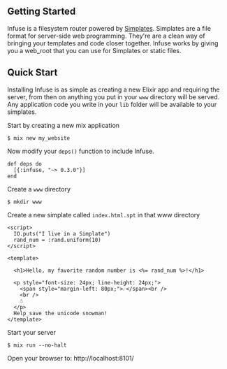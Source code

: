 ## Getting Started
Infuse is a filesystem router powered by [Simplates](Simplates.md). Simplates are a file format for server-side web programming. They're are a clean way of bringing your templates and code closer together. Infuse works by giving you a web_root that you can use for Simplates or static files.

## Quick Start

Installing Infuse is as simple as creating a new Elixir app and requiring the server, from then on anything you put in your `www` directory will be served. Any application code you write in your `lib` folder will be available to your simplates.

Start by creating a new mix application

    $ mix new my_website

Now modify your `deps()` function to include Infuse.

    def deps do
      [{:infuse, "~> 0.3.0"}]
    end

Create a `www` directory

    $ mkdir www 

Create a new simplate called `index.html.spt` in that www directory

    <script>
      IO.puts("I live in a Simplate")
      rand_num = :rand.uniform(10)
    </script>

    <template>

      <h1>Hello, my favorite random number is <%= rand_num %>!</h1>

      <p style="font-size: 24px; line-height: 24px;">
        <span style="margin-left: 80px;">☄</span><br />
        <br />
        ☃
      </p>
      Help save the unicode snowman!
    </template>

Start your server
    
    $ mix run --no-halt

Open your browser to: http://localhost:8101/